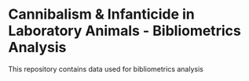 # Cannibalism & Infanticide in Laboratory Animals - Bibliometrics Analysis
This repository contains data used for bibliometrics analysis 
